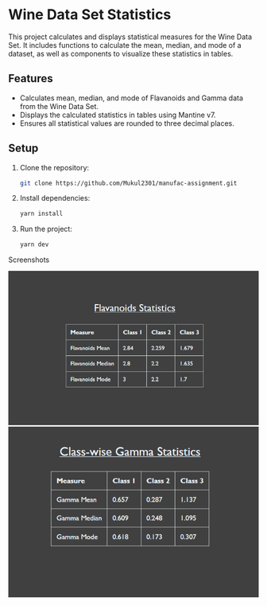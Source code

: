 # Wine Data Set Statistics

This project calculates and displays statistical measures for the Wine Data Set. It includes functions to calculate the mean, median, and mode of a dataset, as well as components to visualize these statistics in tables.

## Features

- Calculates mean, median, and mode of Flavanoids and Gamma data from the Wine Data Set.
- Displays the calculated statistics in tables using Mantine v7.
- Ensures all statistical values are rounded to three decimal places.

## Setup

1. Clone the repository:

   ```bash
   git clone https://github.com/Mukul2301/manufac-assignment.git

   ```

2. Install dependencies:

   ```bash
   yarn install

   ```

3. Run the project:

   ```bash
   yarn dev

   ```

Screenshots

![screenshot1](<Screenshot 2024-04-11 114028.png>)
![screenshot1](<Screenshot 2024-04-11 114052.png>)
